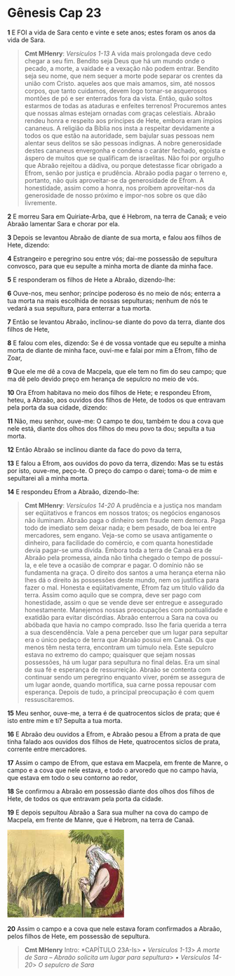# Gênesis Cap 23

**1** 	E FOI a vida de Sara cento e vinte e sete anos; estes foram os anos da vida de Sara.

> **Cmt MHenry**: *Versículos 1-13* A vida mais prolongada deve cedo chegar a seu fim. Bendito seja Deus que há um mundo onde o pecado, a morte, a vaidade e a vexação não podem entrar. Bendito seja seu nome, que nem sequer a morte pode separar os crentes da união com Cristo. aqueles aos que mais amamos, sim, até nossos corpos, que tanto cuidamos, devem logo tornar-se asquerosos montões de pó e ser enterrados fora da vista. Então, quão soltos estarmos de todas as ataduras e enfeites terrenos! Procuremos antes que nossas almas estejam ornadas com graças celestiais. Abraão rendeu honra e respeito aos príncipes de Hete, embora eram ímpios cananeus. A religião da Bíblia nos insta a respeitar devidamente a todos os que estão na autoridade, sem bajular suas pessoas nem alentar seus delitos se são pessoas indignas. A nobre generosidade destes cananeus envergonha e condena o caráter fechado, egoísta e áspero de muitos que se qualificam de israelitas. Não foi por orgulho que Abraão rejeitou a dádiva, ou porque detestasse ficar obrigado a Efrom, senão por justiça e prudência. Abraão podia pagar o terreno e, portanto, não quis aproveitar-se da generosidade de Efrom. A honestidade, assim como a honra, nos proíbem aproveitar-nos da generosidade de nosso próximo e impor-nos sobre os que dão livremente.

**2** 	E morreu Sara em Quiriate-Arba, que é Hebrom, na terra de Canaã; e veio Abraão lamentar Sara e chorar por ela.

**3** 	Depois se levantou Abraão de diante de sua morta, e falou aos filhos de Hete, dizendo:

**4** 	Estrangeiro e peregrino sou entre vós; dai-me possessão de sepultura convosco, para que eu sepulte a minha morta de diante da minha face.

**5** 	E responderam os filhos de Hete a Abraão, dizendo-lhe:

**6** 	Ouve-nos, meu senhor; príncipe poderoso és no meio de nós; enterra a tua morta na mais escolhida de nossas sepulturas; nenhum de nós te vedará a sua sepultura, para enterrar a tua morta.

**7** 	Então se levantou Abraão, inclinou-se diante do povo da terra, diante dos filhos de Hete,

**8** 	E falou com eles, dizendo: Se é de vossa vontade que eu sepulte a minha morta de diante de minha face, ouvi-me e falai por mim a Efrom, filho de Zoar,

**9** 	Que ele me dê a cova de Macpela, que ele tem no fim do seu campo; que ma dê pelo devido preço em herança de sepulcro no meio de vós.

**10** 	Ora Efrom habitava no meio dos filhos de Hete; e respondeu Efrom, heteu, a Abraão, aos ouvidos dos filhos de Hete, de todos os que entravam pela porta da sua cidade, dizendo:

**11** 	Não, meu senhor, ouve-me: O campo te dou, também te dou a cova que nele está, diante dos olhos dos filhos do meu povo ta dou; sepulta a tua morta.

**12** 	Então Abraão se inclinou diante da face do povo da terra,

**13** 	E falou a Efrom, aos ouvidos do povo da terra, dizendo: Mas se tu estás por isto, ouve-me, peço-te. O preço do campo o darei; toma-o de mim e sepultarei ali a minha morta.

**14** 	E respondeu Efrom a Abraão, dizendo-lhe:

> **Cmt MHenry**: *Versículos 14-20* A prudência e a justiça nos mandam ser eqüitativos e francos em nossos tratos; os negócios enganosos não iluminam. Abraão paga o dinheiro sem fraude nem demora. Paga todo de imediato sem deixar nada; e bem pesado, de boa lei entre mercadores, sem engano. Veja-se como se usava antigamente o dinheiro, para facilidade do comércio, e com quanta honestidade devia pagar-se uma dívida. Embora toda a terra de Canaã era de Abraão pela promessa, ainda não tinha chegado o tempo de possuí-la, e ele teve a ocasião de comprar e pagar. O domínio não se fundamenta na graça. O direito dos santos a uma herança eterna não lhes dá o direito às possessões deste mundo, nem os justifica para fazer o mal. Honesta e eqüitativamente, Efrom faz um título válido da terra. Assim como aquilo que se compra, deve ser pago com honestidade, assim o que se vende deve ser entregue e assegurado honestamente. Manejemos nossas preocupações com pontualidade e exatidão para evitar discórdias. Abraão enterrou a Sara na cova ou abóbada que havia no campo comprado. Isso lhe faria querida a terra a sua descendência. Vale a pena perceber que um lugar para sepultar era o único pedaço de terra que Abraão possui em Canaã. Os que menos têm nesta terra, encontram um túmulo nela. Este sepulcro estava no extremo do campo; quaisquer que sejam nossas possessões, há um lugar para sepultura no final delas. Era um sinal de sua fé e esperança de ressurreição. Abraão se contenta com continuar sendo um peregrino enquanto viver, porém se assegura de um lugar aonde, quando mortifica, sua carne possa repousar com esperança. Depois de tudo, a principal preocupação é com quem ressuscitaremos.

**15** 	Meu senhor, ouve-me, a terra é de quatrocentos siclos de prata; que é isto entre mim e ti? Sepulta a tua morta.

**16** 	E Abraão deu ouvidos a Efrom, e Abraão pesou a Efrom a prata de que tinha falado aos ouvidos dos filhos de Hete, quatrocentos siclos de prata, corrente entre mercadores.

**17** 	Assim o campo de Efrom, que estava em Macpela, em frente de Manre, o campo e a cova que nele estava, e todo o arvoredo que no campo havia, que estava em todo o seu contorno ao redor,

**18** 	Se confirmou a Abraão em possessão diante dos olhos dos filhos de Hete, de todos os que entravam pela porta da cidade.

**19** 	E depois sepultou Abraão a Sara sua mulher na cova do campo de Macpela, em frente de Manre, que é Hebrom, na terra de Canaã.

![](../Images/SweetPublishing/1-23-1.jpg) 

**20** 	Assim o campo e a cova que nele estava foram confirmados a Abraão, pelos filhos de Hete, em possessão de sepultura.


> **Cmt MHenry** Intro: *CAPÍTULO 23A-Is> *• Versículos 1-13*> *A morte de Sara – Abraão solicita um lugar para sepultura*> *• Versículos 14-20*> *O sepulcro de Sara*